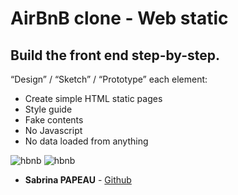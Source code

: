 # AirBnB clone - Web static

## Build the front end step-by-step.

“Design” / “Sketch” / “Prototype” each element:

* Create simple HTML static pages
* Style guide
* Fake contents
* No Javascript
* No data loaded from anything

![hbnb](https://zupimages.net/up/23/46/bt8n.png)
![hbnb](https://zupimages.net/up/23/46/cpo5.png)



* **Sabrina PAPEAU** - [Github](https://github.com/Holbiwan)
